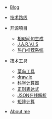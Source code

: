 

* [Blog](README.md)

* [技术路线](roadmap/README.md)

* 开源项目

  * [相似问句生成]()
  * [J.A.R.V.I.S]()
  * [热门推荐系统]()

* 技术工具

  * [菜鸟工具](https://c.runoob.com/)
  * [draw.io](https://app.diagrams.net/)
  * [科学计算器](https://www.symbolab.com/)
  * [正则表达式](https://regex101.com/)
  * [JSON在线解析](https://c.runoob.com/front-end/53/)
  * [矩阵计算](https://matrixcalc.org/zh/)

* [About me](resume/bst_resume.md)

  

